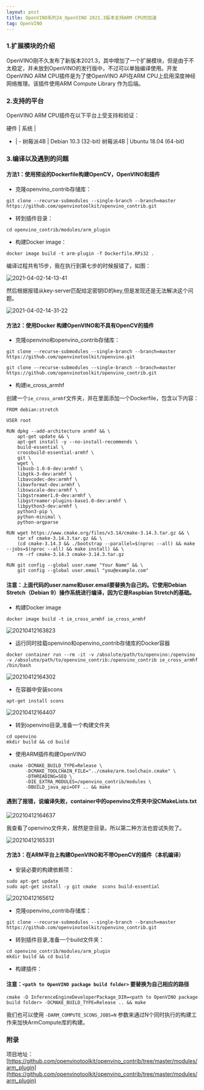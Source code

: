 ```yaml
---
layout: post
title: OpenVINO系列24_OpenVINO 2021.3版本支持ARM CPU的加速
tag: OpenVINO
---
```


### 1.扩展模块的介绍

OpenVINO刚不久发布了新版本2021.3，其中增加了一个扩展模块，但是由于不太稳定，并未放到OpenVINO的发行版中，不过可以单独编译使用。开发OpenVINO ARM CPU插件是为了使OpenVINO API在ARM CPU上启用深度神经网络推理。该插件使用ARM Compute Library 作为后端。

### 2.支持的平台

OpenVINO ARM CPU插件在以下平台上受支持和验证：

硬件 | 系统 | 
- | - 
树莓派4B | Debian 10.3 (32-bit)
树莓派4B | Ubuntu 18.04 (64-bit)

### 3.编译以及遇到的问题

#### 方法1：使用预设的Dockerfile构建OpenCV，OpenVINO和插件

- 克隆openvino_contrib存储库：

```
git clone --recurse-submodules --single-branch --branch=master https://github.com/openvinotoolkit/openvino_contrib.git 
```

- 转到插件目录：

```
cd openvino_contrib/modules/arm_plugin
```

- 构建Docker image：

```
docker image build -t arm-plugin -f Dockerfile.RPi32 .
```

编译过程共有15步，我在执行到第七步的时候报错了，如图：

![2021-04-02-14-13-41](https://cdn.jsdelivr.net/gh/luckykang/picture_bed/blogs_images/2021-04-02-14-13-41.png)

然后根据报错从key-server匹配给定密钥ID的key,但是发现还是无法解决这个问题。

![2021-04-02-14-31-22](https://cdn.jsdelivr.net/gh/luckykang/picture_bed/blogs_images/2021-04-02-14-31-22.png)

#### 方法2：使用Docker 构建OpenVINO和不具有OpenCV的插件

- 克隆openvino和openvino_contrib存储库：

```
git clone --recurse-submodules --single-branch --branch=master https://github.com/openvinotoolkit/openvino.git 

git clone --recurse-submodules --single-branch --branch=master https://github.com/openvinotoolkit/openvino_contrib.git 
```

- 构建ie_cross_armhf

创建一个`ie_cross_armhf`文件夹，并在里面添加一个Dockerfile，包含以下内容：

```
FROM debian:stretch

USER root

RUN dpkg --add-architecture armhf && \
    apt-get update && \
    apt-get install -y --no-install-recommends \
    build-essential \
    crossbuild-essential-armhf \
    git \
    wget \
    libusb-1.0-0-dev:armhf \
    libgtk-3-dev:armhf \
    libavcodec-dev:armhf \
    libavformat-dev:armhf \
    libswscale-dev:armhf \
    libgstreamer1.0-dev:armhf \
    libgstreamer-plugins-base1.0-dev:armhf \
    libpython3-dev:armhf \
    python3-pip \
    python-minimal \
    python-argparse

RUN wget https://www.cmake.org/files/v3.14/cmake-3.14.3.tar.gz && \
    tar xf cmake-3.14.3.tar.gz && \
    (cd cmake-3.14.3 && ./bootstrap --parallel=$(nproc --all) && make --jobs=$(nproc --all) && make install) && \
    rm -rf cmake-3.14.3 cmake-3.14.3.tar.gz

RUN git config --global user.name "Your Name" && \
    git config --global user.email "you@example.com"
```
#### 注意：上面代码的user.name和user.email要替换为自己的。它使用Debian Stretch（Debian 9）操作系统进行编译，因为它是Raspbian Stretch的基础。

- 构建Docker image

```
docker image build -t ie_cross_armhf ie_cross_armhf
```

![20210412163823](https://cdn.jsdelivr.net/gh/luckykang/picture_bed/blogs_images/20210412163823.png)

- 运行同时挂载openvino和openvino_contrib存储库的Docker容器

```
docker container run --rm -it -v /absolute/path/to/openvino:/openvino -v /absolute/path/to/openvino_contrib:/openvino_contrib ie_cross_armhf /bin/bash 
```

![20210412164302](https://cdn.jsdelivr.net/gh/luckykang/picture_bed/blogs_images/20210412164302.png)

- 在容器中安装scons
  
```
apt-get install scons
```

![20210412164407](https://cdn.jsdelivr.net/gh/luckykang/picture_bed/blogs_images/20210412164407.png)

- 转到openvino目录,准备一个构建文件夹

```
cd openvino
mkdir build && cd build
```
- 使用ARM插件构建OpenVINO

```
 cmake -DCMAKE_BUILD_TYPE=Release \
       -DCMAKE_TOOLCHAIN_FILE="../cmake/arm.toolchain.cmake" \
       -DTHREADING=SEQ \
       -DIE_EXTRA_MODULES=/openvino_contrib/modules \
       -DBUILD_java_api=OFF .. && make
```

#### 遇到了报错，说编译失败，container中的openvino文件夹中没CMakeLists.txt

![20210412164637](https://cdn.jsdelivr.net/gh/luckykang/picture_bed/blogs_images/20210412164637.png)

我查看了openvino文件夹，居然是空目录。所以第二种方法也尝试失败了。

![20210412165331](https://cdn.jsdelivr.net/gh/luckykang/picture_bed/blogs_images/20210412165331.png)

#### 方法3：在ARM平台上构建OpenVINO和不带OpenCV的插件（本机编译）

- 安装必要的构建依赖项：

```
sudo apt-get update  
sudo apt-get install -y git cmake  scons build-essential
```

![20210412165612](https://cdn.jsdelivr.net/gh/luckykang/picture_bed/blogs_images/20210412165612.png)

- 克隆openvino_contrib存储库：

```
git clone --recurse-submodules --single-branch --branch=master https://github.com/openvinotoolkit/openvino_contrib.git 
```

- 转到插件目录,准备一个build文件夹：

```
cd openvino_contrib/modules/arm_plugin
mkdir build && cd build
```

- 构建插件：

#### 注意：`<path to OpenVINO package build folder>` 要替换为自己相应的路径

```
cmake -D InferenceEngineDeveloperPackage_DIR=<path to OpenVINO package build folder> -DCMAKE_BUILD_TYPE=Release .. && make
```
我们也可以使用 `-DARM_COMPUTE_SCONS_JOBS=N` 参数来通过N个同时执行的构建工作来加快ArmCompute库的构建。


### 附录

项目地址：[https://github.com/openvinotoolkit/openvino_contrib/tree/master/modules/arm_plugin](https://github.com/openvinotoolkit/openvino_contrib/tree/master/modules/arm_plugin)

